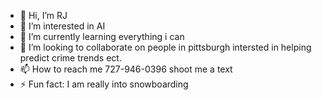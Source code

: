 - 👋 Hi, I’m RJ
- 👀 I’m interested in AI 
- 🌱 I’m currently learning everything i can
- 💞️ I’m looking to collaborate on people in pittsburgh intersted in helping predict crime trends ect.
- 📫 How to reach me 727-946-0396 shoot me a text
- ⚡ Fun fact: I am really into snowboarding 

<!---
RJMpgh/RJMpgh is a ✨ special ✨ repository because its `README.md` (this file) appears on your GitHub profile.
You can click the Preview link to take a look at your changes.
--->
